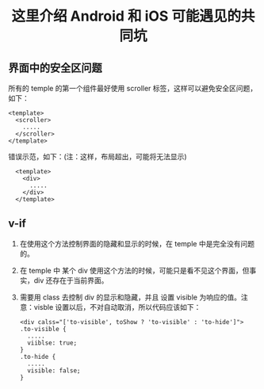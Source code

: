 # <center> 这里介绍 Android 和 iOS 可能遇见的共同坑

## 界面中的安全区问题
  所有的 temple 的第一个组件最好使用 scroller 标签，这样可以避免安全区问题，如下：

    <template>
      <scroller>
        .....
      </scroller> 
    </template>
  
  错误示范，如下：(注：这样，布局超出，可能将无法显示)

      <template>
        <div>
          .....
        </div> 
      </template>


## v-if
  1. 在使用这个方法控制界面的隐藏和显示的时候，在 temple 中是完全没有问题的。
  2. 在 temple 中 某个 div 使用这个方法的时候，可能只是看不见这个界面，但事实，div 还存在于当前界面。
  3. 需要用 class 去控制 div 的显示和隐藏，并且 设置 visible 为响应的值。注意：visble 设置以后，不对自动取消，所以代码应该如下：

         <div calss="['to-visible', toShow ? 'to-visible' : 'to-hide']">
         .to-visible {
           .....
           viiblse: true;
         }
         .to-hide {
           .....
           visible: false;
         }